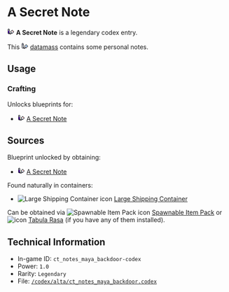 # A Secret Note

<img src="https://raw.githubusercontent.com/Ceterai/Enternia/main/codex/alta/datamass/ionic.png" alt="A Secret Note icon" loading="lazy" width="auto" height="16px"/> **A Secret Note** is a legendary codex entry.

This <img src="https://raw.githubusercontent.com/Ceterai/Enternia/main/items/generic/crafting/alta/datamass.png" alt="Datamass icon" loading="lazy" width="auto" height="16px"/> [datamass](https://ceterai.github.io/MyEnternia/Wiki/Datamass) contains some personal notes.

## Usage

### Crafting

Unlocks blueprints for:

- <img src="https://raw.githubusercontent.com/Ceterai/Enternia/main/codex/alta/datamass/ionic.png" alt="A Secret Note icon" loading="lazy" width="auto" height="16px"/> [A Secret Note](https://ceterai.github.io/MyEnternia/Wiki/ASecretNote)

## Sources

Blueprint unlocked by obtaining:

- <img src="https://raw.githubusercontent.com/Ceterai/Enternia/main/codex/alta/datamass/ionic.png" alt="A Secret Note icon" loading="lazy" width="auto" height="16px"/> [A Secret Note](https://ceterai.github.io/MyEnternia/Wiki/ASecretNote)

Found naturally in containers:

- <img src="https://starbounder.org/mediawiki/images/e/e4/Large_Shipping_Container.png" alt="Large Shipping Container icon" loading="lazy" width="30px" height="12px"/> [Large Shipping Container](https://starbounder.org/Large_Shipping_Container)

Can be obtained via <img src="https://raw.githubusercontent.com/Silverfeelin/Starbound-SpawnableItemPack/master/interface/sip/iconSmall.png" alt="Spawnable Item Pack icon" width="18" height="14"/> [Spawnable Item Pack](https://steamcommunity.com/sharedfiles/filedetails/?id=733665104) or <img src="https://steamuserimages-a.akamaihd.net/ugc/263843960696222713/3EC9A7C005541F7D577EBCB8C5736B4EFC9973D6/" alt="icon" width="8" height="12"/> [Tabula Rasa](https://community.playstarbound.com/resources/the-tabula-rasa.3222/) (if you have any of them installed).

## Technical Information

- In-game ID: `ct_notes_maya_backdoor-codex`
- Power: `1.0`
- Rarity: `Legendary`
- File: [`/codex/alta/ct_notes_maya_backdoor.codex`](https://github.com/Ceterai/Enternia/blob/main/codex/alta/ct_notes_maya_backdoor.codex)
